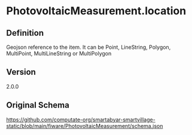 # PhotovoltaicMeasurement.location

## Definition
Geojson reference to the item. It can be Point, LineString, Polygon, MultiPoint, MultiLineString or MultiPolygon

## Version
2.0.0

## Original Schema
https://github.com/computate-org/smartabyar-smartvillage-static/blob/main/fiware/PhotovoltaicMeasurement/schema.json
